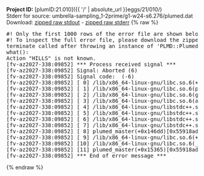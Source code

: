 **Project ID:** [plumID:21.010]({{ '/' | absolute_url }}eggs/21/010/)  
Stderr for source:  umbrella-sampling_1-2prime/g1-w24-s6.276/plumed.dat   
Download: [zipped raw stdout](plumed.dat.plumed_master.stdout.txt.zip) - [zipped raw stderr](plumed.dat.plumed_master.stderr.txt.zip) 
{% raw %}
<pre>
#! Only the first 1000 rows of the error file are shown below
#! To inspect the full error file, please download the zipped raw stderr file above
terminate called after throwing an instance of 'PLMD::Plumed::Exception'
what():
Action "HILLS" is not known.
[fv-az2027-338:09852] *** Process received signal ***
[fv-az2027-338:09852] Signal: Aborted (6)
[fv-az2027-338:09852] Signal code:  (-6)
[fv-az2027-338:09852] [ 0] /lib/x86_64-linux-gnu/libc.so.6(+0x45330)[0x7f26fbe45330]
[fv-az2027-338:09852] [ 1] /lib/x86_64-linux-gnu/libc.so.6(pthread_kill+0x11c)[0x7f26fbe9eb2c]
[fv-az2027-338:09852] [ 2] /lib/x86_64-linux-gnu/libc.so.6(gsignal+0x1e)[0x7f26fbe4527e]
[fv-az2027-338:09852] [ 3] /lib/x86_64-linux-gnu/libc.so.6(abort+0xdf)[0x7f26fbe288ff]
[fv-az2027-338:09852] [ 4] /lib/x86_64-linux-gnu/libstdc++.so.6(+0xa5ff5)[0x7f26fc2a5ff5]
[fv-az2027-338:09852] [ 5] /lib/x86_64-linux-gnu/libstdc++.so.6(+0xbb0da)[0x7f26fc2bb0da]
[fv-az2027-338:09852] [ 6] /lib/x86_64-linux-gnu/libstdc++.so.6(_ZSt10unexpectedv+0x0)[0x7f26fc2a5a55]
[fv-az2027-338:09852] [ 7] /lib/x86_64-linux-gnu/libstdc++.so.6(+0xa5a6f)[0x7f26fc2a5a6f]
[fv-az2027-338:09852] [ 8] plumed_master(+0x146dd)[0x55918add06dd]
[fv-az2027-338:09852] [ 9] /lib/x86_64-linux-gnu/libc.so.6(+0x2a1ca)[0x7f26fbe2a1ca]
[fv-az2027-338:09852] [10] /lib/x86_64-linux-gnu/libc.so.6(__libc_start_main+0x8b)[0x7f26fbe2a28b]
[fv-az2027-338:09852] [11] plumed_master(+0x15365)[0x55918add1365]
[fv-az2027-338:09852] *** End of error message ***
</pre>
{% endraw %}
